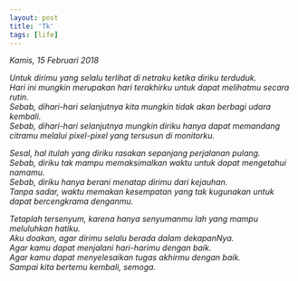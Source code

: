 ```yaml
---
layout: post
title: 'Tk'
tags: [life]
---
```


*Kamis, 15 Februari 2018*

*Untuk dirimu yang selalu terlihat di netraku ketika diriku terduduk.  
Hari ini mungkin merupakan hari terakhirku untuk dapat melihatmu secara rutin.  
Sebab, dihari-hari selanjutnya kita mungkin tidak akan berbagi udara kembali.  
Sebab, dihari-hari selanjutnya mungkin diriku hanya dapat memandang citramu melalui pixel-pixel yang tersusun di monitorku.*

*Sesal, hal itulah yang diriku rasakan sepanjang perjalanan pulang.  
Sebab, diriku tak mampu memaksimalkan waktu untuk dapat mengetahui namamu.  
Sebab, diriku hanya berani menatap dirimu dari kejauhan.  
Tanpa sadar, waktu memakan kesempatan yang tak kugunakan untuk dapat bercengkrama denganmu.*

*Tetaplah tersenyum, karena hanya senyumanmu lah yang mampu meluluhkan hatiku.  
Aku doakan, agar dirimu selalu berada dalam dekapanNya.  
Agar kamu dapat menjalani hari-harimu dengan baik.  
Agar kamu dapat menyelesaikan tugas akhirmu dengan baik.  
Sampai kita bertemu kembali, semoga.*



